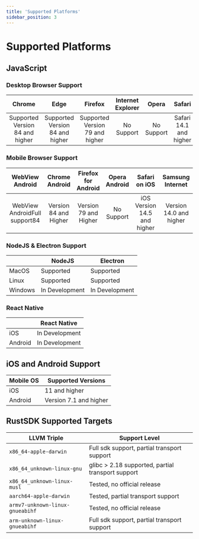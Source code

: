 ```yaml
---
title: 'Supported Platforms'
sidebar_position: 3
---
```


# Supported Platforms

## JavaScript

### Desktop Browser Support

| Chrome | Edge | Firefox | Internet Explorer | Opera | Safari |
|:---:|:---:|:---:|:---:|:---:|:---:|
| Supported Version 84 and higher | Supported Version 84 and higher | Supported Version 79 and higher | No Support | No   Support | Safari 14.1 and higher |

### Mobile Browser Support

| WebView   Android | Chrome Android | Firefox for Android | Opera Android | Safari on iOS | Samsung Internet |
|:---:|:---:|:---:|:---:|:---:|:---:|
| WebView AndroidFull support84 | Version 84 and Higher | Version 79 and Higher | No   Support | iOS Version 14.5 and higher | Version 14.0 and higher |

### NodeJS & Electron Support

|  | NodeJS | Electron |
|---|---|---|
| MacOS | Supported | Supported |
| Linux | Supported | Supported |
| Windows | In Development | In Development |

### React Native

|  | React Native |
|---|---|
| iOS | In Development |
| Android | In Development |

## iOS and Android Support

| Mobile OS | Supported Versions |
|---|---|
| iOS | 11 and higher |
| Android | Version 7.1 and higher |

## RustSDK Supported Targets

| LLVM Triple | Support Level |
|---|---|
| `x86_64-apple-darwin` | Full sdk support, partial transport support  |
| `x86_64_unknown-linux-gnu` | glibc > 2.18 supported, partial transport support |
| `x86_64_unknown-linux-musl` | Tested, no official release |
| `aarch64-apple-darwin` | Tested, partial transport support |
| `armv7-unknown-linux-gnueabihf` | Tested, no official release |
| `arm-unknown-linux-gnueabihf` | Full sdk support, partial transport support |